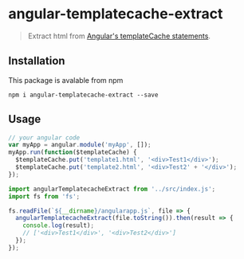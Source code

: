 # angular-templatecache-extract

>Extract html from [Angular's templateCache statements](https://docs.angularjs.org/api/ng/service/$templateCache).

## Installation

This package is avalable from npm

    npm i angular-templatecache-extract --save

## Usage

```js
// your angular code
var myApp = angular.module('myApp', []);
myApp.run(function($templateCache) {
  $templateCache.put('template1.html', '<div>Test1</div>');
  $templateCache.put('template2.html', '<div>Test2' + '</div>');
});
```

```js
import angularTemplatecacheExtract from '../src/index.js';
import fs from 'fs';

fs.readFile(`${__dirname}/angularapp.js`, file => {
  angularTemplatecacheExtract(file.toString()).then(result => {
    console.log(result);
    // ['<div>Test1</div>', '<div>Test2</div>']
  });
});
```
